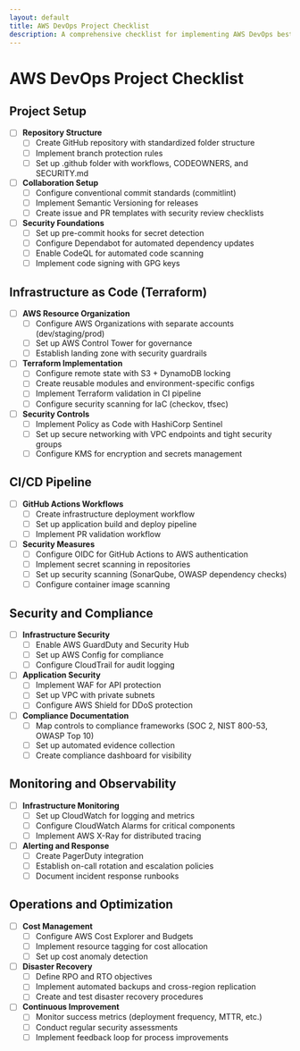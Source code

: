 ```yaml
---
layout: default
title: AWS DevOps Project Checklist
description: A comprehensive checklist for implementing AWS DevOps best practices with GitHub and Terraform
---
```


# AWS DevOps Project Checklist

## Project Setup

- [ ] **Repository Structure**
  - [ ] Create GitHub repository with standardized folder structure
  - [ ] Implement branch protection rules
  - [ ] Set up .github folder with workflows, CODEOWNERS, and SECURITY.md

- [ ] **Collaboration Setup**
  - [ ] Configure conventional commit standards (commitlint)
  - [ ] Implement Semantic Versioning for releases
  - [ ] Create issue and PR templates with security review checklists

- [ ] **Security Foundations**
  - [ ] Set up pre-commit hooks for secret detection
  - [ ] Configure Dependabot for automated dependency updates
  - [ ] Enable CodeQL for automated code scanning
  - [ ] Implement code signing with GPG keys

## Infrastructure as Code (Terraform)

- [ ] **AWS Resource Organization**
  - [ ] Configure AWS Organizations with separate accounts (dev/staging/prod)
  - [ ] Set up AWS Control Tower for governance
  - [ ] Establish landing zone with security guardrails

- [ ] **Terraform Implementation**
  - [ ] Configure remote state with S3 + DynamoDB locking
  - [ ] Create reusable modules and environment-specific configs
  - [ ] Implement Terraform validation in CI pipeline
  - [ ] Configure security scanning for IaC (checkov, tfsec)

- [ ] **Security Controls**
  - [ ] Implement Policy as Code with HashiCorp Sentinel
  - [ ] Set up secure networking with VPC endpoints and tight security groups
  - [ ] Configure KMS for encryption and secrets management

## CI/CD Pipeline

- [ ] **GitHub Actions Workflows**
  - [ ] Create infrastructure deployment workflow
  - [ ] Set up application build and deploy pipeline
  - [ ] Implement PR validation workflow

- [ ] **Security Measures**
  - [ ] Configure OIDC for GitHub Actions to AWS authentication
  - [ ] Implement secret scanning in repositories
  - [ ] Set up security scanning (SonarQube, OWASP dependency checks)
  - [ ] Configure container image scanning

## Security and Compliance

- [ ] **Infrastructure Security**
  - [ ] Enable AWS GuardDuty and Security Hub
  - [ ] Set up AWS Config for compliance
  - [ ] Configure CloudTrail for audit logging

- [ ] **Application Security**
  - [ ] Implement WAF for API protection
  - [ ] Set up VPC with private subnets
  - [ ] Configure AWS Shield for DDoS protection

- [ ] **Compliance Documentation**
  - [ ] Map controls to compliance frameworks (SOC 2, NIST 800-53, OWASP Top 10)
  - [ ] Set up automated evidence collection
  - [ ] Create compliance dashboard for visibility

## Monitoring and Observability

- [ ] **Infrastructure Monitoring**
  - [ ] Set up CloudWatch for logging and metrics
  - [ ] Configure CloudWatch Alarms for critical components
  - [ ] Implement AWS X-Ray for distributed tracing

- [ ] **Alerting and Response**
  - [ ] Create PagerDuty integration
  - [ ] Establish on-call rotation and escalation policies
  - [ ] Document incident response runbooks

## Operations and Optimization

- [ ] **Cost Management**
  - [ ] Configure AWS Cost Explorer and Budgets
  - [ ] Implement resource tagging for cost allocation
  - [ ] Set up cost anomaly detection

- [ ] **Disaster Recovery**
  - [ ] Define RPO and RTO objectives
  - [ ] Implement automated backups and cross-region replication
  - [ ] Create and test disaster recovery procedures

- [ ] **Continuous Improvement**
  - [ ] Monitor success metrics (deployment frequency, MTTR, etc.)
  - [ ] Conduct regular security assessments
  - [ ] Implement feedback loop for process improvements